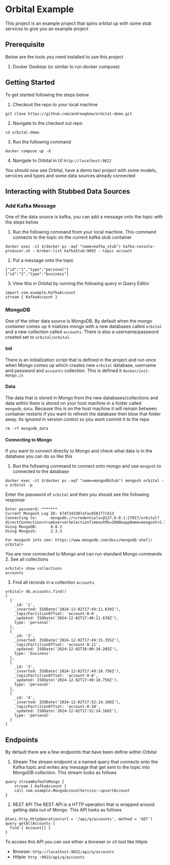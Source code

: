 # Orbital Example
This project is an example project that spins orbital up with some stub services to give you an example project

## Prerequisite
Below are the tools you need installed to use this project
1. Docker Desktop (or similar to run docker compose)

## Getting Started
To get started following the steps below

1. Checkout the repo to your local machine
```shell
git clone https://github.com/andrewgkew/orbital-demo.git
```
2. Navigate to the checked out repo
```shell
cd orbital-demo
```
3. Run the following command
```shell
docker compose up -d
```
4. Navigate to Orbital in UI `http://localhost:9022`

You should now see Orbital, have a demo taxi project with some models, services and types
and some data sources already connected

## Interacting with Stubbed Data Sources
### Add Kafka Message
One of the data source is kafka, you can add a message onto the topic with the steps below
1. Run the following command from your local machine. This command connects to the topic
on the current kafka stub container
```shell
docker exec -it $(docker ps -aqf "name=kafka_stub") kafka-console-producer.sh --broker-list kafkaStub:9092 --topic account
```
2. Put a message onto the topic
```shell
{"id":"1","type":"personal"}
{"id":"2","type":"business"}
```
3. View this in Orbital by running the following query in Query Editor
```shell
import com.example.KafkaAccount
stream { KafkaAccount }
```

### MongoDB
One of the other data source is MongoDB. By default when the mongo container comes up it inializes 
mongo with a new databases called `orbital` and a new collection called `accounts`. There is also
a username/password created set to `orbital/orbital`.

#### Init
There is an initialization script that is defined in the project and run once when Mongo comes up
which creates new `orbital` database, username and password and `accounts` collection. This is defined
it `docker/init-mongo.js`

#### Data
The data that is stored in Mongo from the new databases/collections and data within them
is stored on your host machine in a folder called `mongodb_data`. Because this is on the
host machine it will remain between container restarts if you want to refresh the database
then blow that folder away. Its ignored in version control so you wont commit it to the repo
```shell
rm -rf mongodb_data
```

#### Connecting to Mongo
If you want to connect directly to Mongo and check what data is in the database you can do so like this
1. Run the following command to connect onto mongo and use `mongosh` to connected to the database
```shell
docker exec -it $(docker ps -aqf "name=mongodbStub") mongosh orbital -u orbital -p
```
Enter the password of `orbital` and then you should see the following response
```shell
Enter password: *******
Current Mongosh Log ID:	674f243307afac0501f7c613
Connecting to:		mongodb://<credentials>@127.0.0.1:27017/orbital?directConnection=true&serverSelectionTimeoutMS=2000&appName=mongosh+2.3.3
Using MongoDB:		8.0.3
Using Mongosh:		2.3.3

For mongosh info see: https://www.mongodb.com/docs/mongodb-shell/
orbital>
```
You are now connected to Mongo and can run standard Mongo commands
2. See all collections
```shell
orbital> show collections
accounts
```
3. Find all records in a collection `accounts`
```shell
orbital> db.accounts.find()
[
  {
    _id: '1',
    _inserted: ISODate('2024-12-02T17:49:11.639Z'),
    _topicPartitionOffset: 'account-0-6',
    _updated: ISODate('2024-12-02T17:49:11.639Z'),
    type: 'personal'
  },
  {
    _id: '2',
    _inserted: ISODate('2024-12-02T17:49:15.355Z'),
    _topicPartitionOffset: 'account-0-11',
    _updated: ISODate('2024-12-02T18:00:34.205Z'),
    type: 'business'
  },
  {
    _id: '3',
    _inserted: ISODate('2024-12-02T17:49:18.756Z'),
    _topicPartitionOffset: 'account-0-8',
    _updated: ISODate('2024-12-02T17:49:18.756Z'),
    type: 'personal'
  },
  {
    _id: '4',
    _inserted: ISODate('2024-12-02T17:52:14.160Z'),
    _topicPartitionOffset: 'account-0-10',
    _updated: ISODate('2024-12-02T17:52:14.160Z'),
    type: 'personal'
  }
]
```

## Endpoints
By default there are a few endpoints that have been define within Orbital
1. Stream
The stream endpoint is a named query that connects onto the Kafka topic and writes any message
that get sent to the topic into MongoDB collection. This stream looks as follows
```shell
query streamKafkaToMongo {
    stream { KafkaAccount }
    call com.example.MongoAccountService::upsertAccount
}
```
2. REST API
The REST API is a HTTP operation that is wrapped around getting data out of Mongo. This API looks
as follows
```shell
@taxi.http.HttpOperation(url = '/api/q/accounts', method = 'GET')
query getAllAccounts {
  find { Account[] }
}
```
To access this API you can use either a browser or cli tool like httpie
* Browser: `http://localhost:9022/api/q/accounts`
* Httpie: `http :9022/api/q/accounts`
